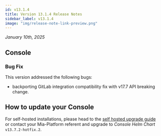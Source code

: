 ```yaml
---
id: v13.1.4
title: Version 13.1.4 Release Notes
sidebar_label: v13.1.4
image: "img/release-note-link-preview.png"
---
```


_January 10th, 2025_

## Console

### Bug Fix

This version addressed the following bugs:

* backporting GitLab integration compatibility fix with v17.7 API breaking change.

## How to update your Console

For self-hosted installations, please head to the [self hosted upgrade guide](/docs/13.x.x/infrastructure/self-hosted/installation-chart/how-to-upgrade) or contact your Mia-Platform referent and upgrade to _Console Helm Chart_ `v13.7.2-hotfix.2`.
